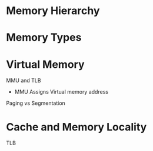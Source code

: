 # Memory Hierarchy

# Memory Types

# Virtual Memory

MMU and TLB 
* MMU Assigns Virtual memory address 

Paging vs Segmentation

# Cache and Memory Locality

TLB